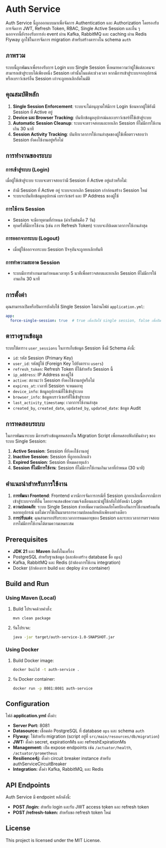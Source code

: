 # Auth Service

Auth Service นี้ถูกออกแบบมาเพื่อจัดการ Authentication และ Authorization โดยรองรับการจัดการ JWT, Refresh Token, RBAC, Single Active Session และอื่น ๆ  
นอกจากนี้ยังรองรับการส่ง event ผ่าน Kafka, RabbitMQ และ caching ผ่าน Redis  
Flyway ถูกใช้ในการจัดการ migration สำหรับสร้างตารางใน schema `auth`

## ภาพรวม
ระบบนี้ถูกพัฒนาเพื่อรองรับการ Login แบบ Single Session ซึ่งหมายความว่าผู้ใช้แต่ละคนจะสามารถเข้าสู่ระบบได้เพียงหนึ่ง Session เท่านั้นในแต่ละช่วงเวลา หากมีการเข้าสู่ระบบจากอุปกรณ์หรือเบราว์เซอร์อื่น Session เก่าจะถูกยกเลิกอัตโนมัติ

## คุณสมบัติหลัก

1. **Single Session Enforcement**: ระบบจะไม่อนุญาตให้มีการ Login ซ้อนหากผู้ใช้ยังมี Session ที่ Active อยู่
2. **Device และ Browser Tracking**: บันทึกข้อมูลอุปกรณ์และเบราว์เซอร์ที่ใช้เข้าสู่ระบบ
3. **Automatic Session Cleanup**: ระบบจะตรวจสอบและยกเลิก Session ที่ไม่มีการใช้งานเกิน 30 นาที
4. **Session Activity Tracking**: บันทึกเวลาการใช้งานล่าสุดของผู้ใช้เพื่อตรวจสอบว่า Session ยังคงใช้งานอยู่หรือไม่

## การทำงานของระบบ

### การเข้าสู่ระบบ (Login)
เมื่อผู้ใช้เข้าสู่ระบบ ระบบจะตรวจสอบว่ามี Session ที่ Active อยู่แล้วหรือไม่:
- ถ้ามี Session ที่ Active อยู่ ระบบจะยกเลิก Session เก่าก่อนสร้าง Session ใหม่
- ระบบจะบันทึกข้อมูลอุปกรณ์ เบราว์เซอร์ และ IP Address ของผู้ใช้

### การใช้งาน Session
- Session จะมีอายุตามที่กำหนด (ค่าเริ่มต้นคือ 7 วัน)
- ทุกครั้งที่มีการใช้งาน (เช่น การ Refresh Token) ระบบจะอัปเดตเวลาการใช้งานล่าสุด

### การออกจากระบบ (Logout)
- เมื่อผู้ใช้ออกจากระบบ Session ปัจจุบันจะถูกยกเลิกทันที

### การทำความสะอาด Session
- ระบบมีการทำงานตามกำหนดเวลาทุก 5 นาทีเพื่อตรวจสอบและยกเลิก Session ที่ไม่มีการใช้งานเกิน 30 นาที

## การตั้งค่า

คุณสามารถเปิดหรือปิดการบังคับใช้ Single Session ได้ผ่านไฟล์ `application.yml`:

```yaml
app:
  force-single-session: true  # true เพื่อเปิดใช้ single session, false เพื่อปิดใช้งาน
```

## ตารางฐานข้อมูล

ระบบใช้ตาราง `user_sessions` ในการเก็บข้อมูล Session ซึ่งมี Schema ดังนี้:

- `id`: รหัส Session (Primary Key)
- `user_id`: รหัสผู้ใช้ (Foreign Key ไปยังตาราง `users`)
- `refresh_token`: Refresh Token ที่ใช้สำหรับ Session นี้
- `ip_address`: IP Address ของผู้ใช้
- `active`: สถานะว่า Session ยังคงใช้งานอยู่หรือไม่
- `expires_at`: เวลาที่ Session จะหมดอายุ
- `device_info`: ข้อมูลอุปกรณ์ที่ใช้เข้าสู่ระบบ
- `browser_info`: ข้อมูลเบราว์เซอร์ที่ใช้เข้าสู่ระบบ
- `last_activity_timestamp`: เวลาการใช้งานล่าสุด
- `created_by`, `created_date`, `updated_by`, `updated_date`: ข้อมูล Audit

## การทดสอบระบบ

ในการพัฒนาระบบ มีการสร้างข้อมูลทดสอบใน Migration Script เพื่อทดสอบฟังก์ชันต่างๆ ของระบบ Single Session:

1. **Active Session**: Session ที่ยังคงใช้งานอยู่
2. **Inactive Session**: Session ที่ถูกยกเลิกแล้ว
3. **Expired Session**: Session ที่หมดอายุแล้ว
4. **Session ที่ไม่มีการใช้งาน**: Session ที่ไม่มีการใช้งานเกินเวลาที่กำหนด (30 นาที)

## คำแนะนำสำหรับการใช้งาน

1. **การพัฒนา Frontend**: Frontend ควรมีการจัดการกรณีที่ Session ถูกยกเลิกเนื่องจากมีการเข้าสู่ระบบจากที่อื่น โดยอาจแสดงข้อความแจ้งเตือนและนำผู้ใช้กลับไปยังหน้า Login
2. **ความปลอดภัย**: ระบบ Single Session ช่วยเพิ่มความปลอดภัยโดยป้องกันการใช้งานพร้อมกันหลายอุปกรณ์ แต่ไม่ควรใช้เป็นมาตรการความปลอดภัยหลักเพียงอย่างเดียว
3. **การปรับแต่ง**: คุณสามารถปรับระยะเวลาการหมดอายุของ Session และระยะเวลาการตรวจสอบการไม่มีการใช้งานได้ตามความเหมาะสม

## Prerequisites

- **JDK 21** และ **Maven** ติดตั้งในเครื่อง
- PostgreSQL สำหรับฐานข้อมูล (และต้องสร้าง database ชื่อ `ops`)
- Kafka, RabbitMQ และ Redis (ถ้าต้องการใช้งาน integration)
- Docker (ถ้าต้องการ build และ deploy ด้วย container)

## Build and Run

### Using Maven (Local)
1. Build โปรเจคด้วยคำสั่ง:
   ```bash
   mvn clean package

2. รันโปรเจค:
   ```bash
   java -jar target/auth-service-1.0-SNAPSHOT.jar

### Using Docker
1. Build Docker image:
   ```bash
   docker build -t auth-service .

2. รัน Docker container:
   ```bash
   docker run -p 8081:8081 auth-service

## Configuration

ไฟล์ **application.yml** ตั้งค่า:
- **Server Port:** 8081
- **Datasource:** เชื่อมต่อ PostgreSQL ที่ database `ops` และ schema `auth`
- **Flyway:** ใช้สำหรับ migration (script อยู่ที่ `src/main/resources/db/migration`)
- **JWT:** ตั้งค่า secret, expirationMs และ refreshExpirationMs
- **Management:** เปิด expose endpoints เช่น `/actuator/health`, `/actuator/prometheus`
- **Resilience4j:** ตั้งค่า circuit breaker instance สำหรับ authServiceCircuitBreaker
- **Integration:** ตั้งค่า Kafka, RabbitMQ, และ Redis

## API Endpoints

Auth Service มี endpoint หลักดังนี้:
- **POST /login:** สำหรับ login และรับ JWT access token และ refresh token
- **POST /refresh-token:** สำหรับขอ refresh token ใหม่

## License

This project is licensed under the MIT License.
